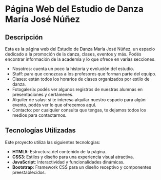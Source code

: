 # Página Web del Estudio de Danza María José Núñez

## Descripción
Esta es la página web del Estudio de Danza María José Núñez, un espacio dedicado a la promoción de la danza, clases, eventos y más. 
Podés encontrar información de la academia y lo que ofrece en varias secciones. 
- Nosotros: cuenta un poco la historia y evolución del estudio.
- Staff: para que conozcas a los profesores que forman parte del equipo.
- Clases: están todos los horarios de clases organizados por estilo de danza.
- Fotogalería: podés ver algunos registros de nuestras alumnas en presentaciones y certámenes.
- Alquiler de salas: si te interesa alquilar nuestro espacio para algún evento, podés ver lo que ofrecemos aquí.
- Contacto: por cualquier consulta que tengas, te dejamos todos los medios para contactarnos.

## Tecnologías Utilizadas
Este proyecto utiliza las siguientes tecnologías:

- **HTML5**: Estructura del contenido de la página.
- **CSS3**: Estilos y diseño para una experiencia visual atractiva.
- **JavaScript**: Interactividad y funcionalidades dinámicas.
- **Bootstrap**: Framework CSS para un diseño receptivo y componentes preestablecidos.
